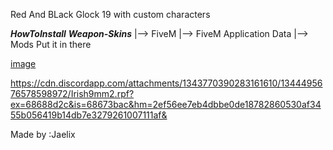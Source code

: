 Red And BLack Glock 19 with custom characters




*__HowToInstall__*
*__Weapon-Skins__* |-->
FiveM  |-->
FiveM Application Data |-->
Mods
Put it in there





[image](https://github.com/user-attachments/assets/22131e37-c0f9-4fa3-8ffe-3b35c39f02b8)



https://cdn.discordapp.com/attachments/1343770390283161610/1344495676578598972/Irish9mm2.rpf?ex=68688d2c&is=68673bac&hm=2ef56ee7eb4dbbe0de18782860530af3455b056419b14db7e3279261007111af&


Made by :Jaelix

